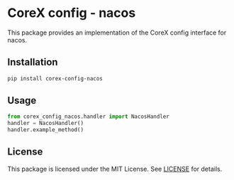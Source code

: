 # CoreX config - nacos

This package provides an implementation of the CoreX config interface for nacos.

## Installation
~~~bash
pip install corex-config-nacos
~~~

## Usage
~~~python
from corex_config_nacos.handler import NacosHandler
handler = NacosHandler()
handler.example_method()
~~~

## License
This package is licensed under the MIT License. See [LICENSE](../LICENSE) for details.
